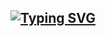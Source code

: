 ## [![Typing SVG](https://readme-typing-svg.demolab.com?font=Fira+Code&pause=1000&color=008B8B&random=false&width=435&lines=Ol%C3%A1!+sou+o+Filipe+%F0%9F%91%8B)](https://git.io/typing-svg)
